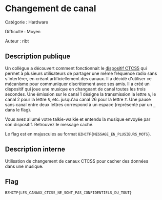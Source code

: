 # Changement de canal

Catégorie : Hardware

Difficulté : Moyen

Auteur : ribt

## Description publique

Un collègue a découvert comment fonctionnait le [dispositif CTCSS](https://fr.wikipedia.org/wiki/CTCSS) qui permet à plusieurs utilisateurs de partager une même fréquence radio sans s'interférer, en créant artificiellement des canaux. Il a décidé d'utiliser ce mécanisme pour communiquer discrètement avec ses amis. Il a créé un dispositif qui joue une musique en changeant de canal toutes les trois secondes. Une émission sur le canal 1 désigne la transmission la lettre `A`, le canal 2 pour la lettre `B`, etc. jusqu'au canal 26 pour la lettre `Z`. Une pause sans canal entre deux lettres correspond à un espace (représenté par un `_` dans le flag).

Vous avez allumé votre talkie-walkie et entendu la musique envoyée par son dispositif. Retrouvez le message caché.

Le flag est en majuscules au format `BZHCTF{MESSAGE_EN_PLUSIEURS_MOTS}`.

## Description interne

Utilisation de changement de canaux CTCSS pour cacher des données dans une musique.

## Flag

`BZHCTF{LES_CANAUX_CTCSS_NE_SONT_PAS_CONFIDENTIELS_DU_TOUT}`